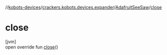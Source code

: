 //[kobots-devices](../../../index.md)/[crackers.kobots.devices.expander](../index.md)/[AdafruitSeeSaw](index.md)/[close](close.md)

# close

[jvm]\
open override fun [close](close.md)()
